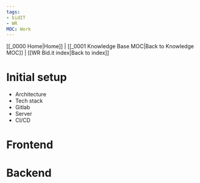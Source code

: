 ```yaml
---
tags:
- bidIT
- WR
MOC: Work
---
```

[[_0000 Home|Home]] | [[_0001 Knowledge Base MOC|Back to Knowledge MOC]] | [[WR Bid.it index|Back to index]]
# Initial setup
- Architecture
- Tech stack
- Gitlab
- Server
- CI/CD

# Frontend
# Backend